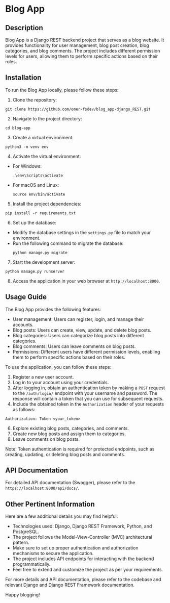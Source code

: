 # Blog App

## Description
Blog App is a Django REST backend project that serves as a blog website. It provides functionality for user management, blog post creation, blog categories, and blog comments. The project includes different permission levels for users, allowing them to perform specific actions based on their roles.

## Installation
To run the Blog App locally, please follow these steps:

1. Clone the repository:
```
git clone https://github.com/omer-fsdev/blog_app-django_REST.git
```

2. Navigate to the project directory:
```
cd blog-app
```

3. Create a virtual environment:
```
python3 -m venv env
```

4. Activate the virtual environment:
- For Windows:
  ```
  .\env\Scripts\activate
  ```
- For macOS and Linux:
  ```
  source env/bin/activate
  ```

5. Install the project dependencies:
```
pip install -r requirements.txt
```

6. Set up the database:
- Modify the database settings in the `settings.py` file to match your environment.
- Run the following command to migrate the database:
  ```
  python manage.py migrate
  ```

7. Start the development server:
```
python manage.py runserver
```


8. Access the application in your web browser at `http://localhost:8000`.

## Usage Guide
The Blog App provides the following features:

- User management: Users can register, login, and manage their accounts.
- Blog posts: Users can create, view, update, and delete blog posts.
- Blog categories: Users can categorize blog posts into different categories.
- Blog comments: Users can leave comments on blog posts.
- Permissions: Different users have different permission levels, enabling them to perform specific actions based on their roles.

To use the application, you can follow these steps:

1. Register a new user account.
2. Log in to your account using your credentials.
3. After logging in, obtain an authentication token by making a `POST` request to the `/auth/login/` endpoint with your username and password. The response will contain a token that you can use for subsequent requests.
4. Include the obtained token in the `Authorization` header of your requests as follows:
```
Authorization: Token <your_token>
```
6. Explore existing blog posts, categories, and comments.
7. Create new blog posts and assign them to categories.
8. Leave comments on blog posts.

Note: Token authentication is required for protected endpoints, such as creating, updating, or deleting blog posts and comments.

## API Documentation
For detailed API documentation (Swagger), please refer to the `https://localhost:8000/api/docs/`.

## Other Pertinent Information
Here are a few additional details you may find helpful:

- Technologies used: Django, Django REST Framework, Python, and PostgreSQL.
- The project follows the Model-View-Controller (MVC) architectural pattern.
- Make sure to set up proper authentication and authorization mechanisms to secure the application.
- The project includes API endpoints for interacting with the backend programmatically.
- Feel free to extend and customize the project as per your requirements.

For more details and API documentation, please refer to the codebase and relevant Django and Django REST Framework documentation.

Happy blogging!
